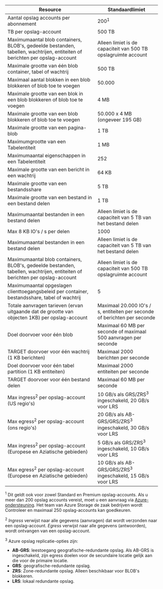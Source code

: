 Resource|Standaardlimiet
---|---
Aantal opslag accounts per abonnement|200<sup>1</sup>
TB per opslag-account|500 TB
Maximumaantal blob containers, BLOB's, gedeelde bestanden, tabellen, wachtrijen, entiteiten of berichten per opslag-account|Alleen limiet is de capaciteit van 500 TB opslagruimte account
Maximale grootte van één blob container, tabel of wachtrij|500 TB
Maximaal aantal blokken in een blob blokkeren of blob toe te voegen|50.000
Maximale grootte van een blok in een blob blokkeren of blob toe te voegen|4 MB
Maximale grootte van een blob blokkeren of blob toe te voegen|50.000 x 4 MB (ongeveer 195 GB) 
Maximale grootte van een pagina-blob |1 TB
Maximumgrootte van een Tabelentiteit|1 MB
Maximumaantal eigenschappen in een Tabelentiteit|252
Maximale grootte van een bericht in een wachtrij|64 KB
Maximale grootte van een bestandsshare|5 TB
Maximale grootte van een bestand in een bestand delen|1 TB
Maximumaantal bestanden in een bestand delen|Alleen limiet is de capaciteit van 5 TB van het bestand delen
Max 8 KB IO's / s per delen|1000
Maximumaantal bestanden in een bestand delen|Alleen limiet is de capaciteit van 5 TB van het bestand delen
Maximumaantal blob containers, BLOB's, gedeelde bestanden, tabellen, wachtrijen, entiteiten of berichten per opslag-account|Alleen limiet is de capaciteit van 500 TB opslagruimte account
Maximumaantal opgeslagen clienttoegangsbeleid per container, bestandsshare, tabel of wachtrij|5
Totale aanvragen tarieven (ervan uitgaande dat de grootte van objecten 1KB) per opslag-account|Maximaal 20.000 IO's / s, entiteiten per seconde of berichten per seconde
Doel doorvoer voor één blob|Maximaal 60 MB per seconde of maximaal 500 aanvragen per seconde
TARGET doorvoer voor één wachtrij (1 KB berichten)|Maximaal 2000 berichten per seconde
Doel doorvoer voor één tabel partition (1 KB entiteiten)|Maximaal 2000 entiteiten per seconde
TARGET doorvoer voor één bestand delen|Maximaal 60 MB per seconde
Max ingress<sup>2</sup> per opslag-account (US regio's)|10 GB/s als GRS/ZRS<sup>3</sup> ingeschakeld, 20 GB/s voor LRS
Max egress<sup>2</sup> per opslag-account (ons regio's)|20 GB/s als AB-GRS/GRS/ZRS<sup>3</sup> ingeschakeld, 30 GB/s voor LRS
Max ingress<sup>2</sup> per opslag-account (Europese en Aziatische gebieden)|5 GB/s als GRS/ZRS<sup>3</sup> ingeschakeld, 10 GB/s voor LRS
Max egress<sup>2</sup> per opslag-account (Europese en Aziatische gebieden)|10 GB/s als AB-GRS/GRS/ZRS<sup>3</sup> ingeschakeld, 15 GB/s voor LRS

<sup>1</sup> Dit geldt ook voor zowel Standard en Premium opslag-accounts. Als u meer dan 200 opslag accounts vereist, moet u een aanvraag via [Azure-ondersteuning](https://azure.microsoft.com/support/faq/). Het team van Azure Storage de zaak bedrijven wordt Controleer en maximaal 250 opslag-accounts kan goedkeuren. 

<sup>2</sup> *Ingress* verwijst naar alle gegevens (aanvragen) dat wordt verzonden naar een opslag-account. *Egress* verwijst naar alle gegevens (antwoorden), wordt ontvangen van een opslag-account.  

<sup>3</sup> Azure opslag replicatie-opties zijn:

- **AB-GRS**: leestoegang geografische-redundante opslag. Als AB-GRS is ingeschakeld, zijn egress doelen voor de secundaire locatie gelijk aan die voor de primaire locatie.
- **GRS**: geografische-redundante opslag. 
- **ZRS**: Zone-redundante opslag. Alleen beschikbaar voor BLOB's blokkeren. 
- **LRS**: lokaal redundante opslag. 


